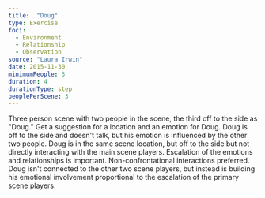 ```yaml
---
title:  "Doug"
type: Exercise
foci:
  - Environment
  - Relationship
  - Observation
source: "Laura Irwin"
date: 2015-11-30
minimumPeople: 3
duration: 4
durationType: step
peoplePerScene: 3
---
```

Three person scene with two people in the scene, the third off to the side as "Doug."
Get a suggestion for a location and an emotion for Doug.
Doug is off to the side and doesn't talk, but his emotion is influenced by the other two people.
Doug is in the same scene location, but off to the side but not directly interacting with the main scene players.
Escalation of the emotions and relationships is important.
Non-confrontational interactions preferred.
Doug isn't connected to the other two scene players, but instead is building his emotional involvement proportional to the escalation of the primary scene players.
